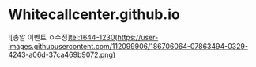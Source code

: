 # Whitecallcenter.github.io
![총알 이벤트 ㅇ수정][tel:1644-1230](url)(https://user-images.githubusercontent.com/112099906/186706064-07863494-0329-4243-a06d-37ca469b9072.png)
